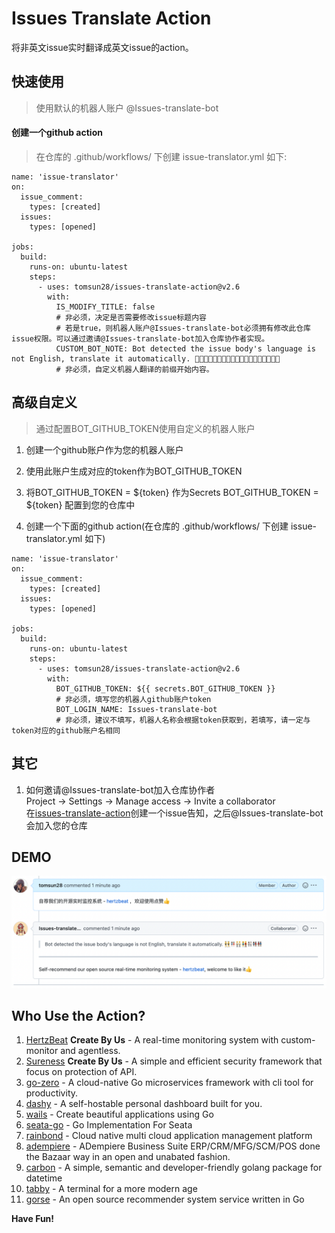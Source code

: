 # Issues Translate Action  

将非英文issue实时翻译成英文issue的action。     


## 快速使用    

> 使用默认的机器人账户 @Issues-translate-bot  

#### 创建一个github action     
> 在仓库的 .github/workflows/ 下创建 issue-translator.yml 如下:   

````
name: 'issue-translator'
on: 
  issue_comment: 
    types: [created]
  issues: 
    types: [opened]

jobs:
  build:
    runs-on: ubuntu-latest
    steps:
      - uses: tomsun28/issues-translate-action@v2.6
        with:
          IS_MODIFY_TITLE: false
          # 非必须，决定是否需要修改issue标题内容   
          # 若是true，则机器人账户@Issues-translate-bot必须拥有修改此仓库issue权限。可以通过邀请@Issues-translate-bot加入仓库协作者实现。
          CUSTOM_BOT_NOTE: Bot detected the issue body's language is not English, translate it automatically. 👯👭🏻🧑‍🤝‍🧑👫🧑🏿‍🤝‍🧑🏻👩🏾‍🤝‍👨🏿👬🏿
          # 非必须，自定义机器人翻译的前缀开始内容。  
````


## 高级自定义       

> 通过配置BOT_GITHUB_TOKEN使用自定义的机器人账户   
> 

1. 创建一个github账户作为您的机器人账户   

2. 使用此账户生成对应的token作为BOT_GITHUB_TOKEN      

3. 将BOT_GITHUB_TOKEN = ${token} 作为Secrets BOT_GITHUB_TOKEN = ${token} 配置到您的仓库中

4. 创建一个下面的github action(在仓库的 .github/workflows/ 下创建 issue-translator.yml 如下)         

````
name: 'issue-translator'
on: 
  issue_comment: 
    types: [created]
  issues: 
    types: [opened]

jobs:
  build:
    runs-on: ubuntu-latest
    steps:
      - uses: tomsun28/issues-translate-action@v2.6
        with:
          BOT_GITHUB_TOKEN: ${{ secrets.BOT_GITHUB_TOKEN }} 
          # 非必须，填写您的机器人github账户token
          BOT_LOGIN_NAME: Issues-translate-bot    
          # 非必须，建议不填写，机器人名称会根据token获取到，若填写，请一定与token对应的github账户名相同
````


## 其它       

1. 如何邀请@Issues-translate-bot加入仓库协作者    
Project -> Settings -> Manage access -> Invite a collaborator   
在[issues-translate-action](https://github.com/tomsun28/issues-translate-action)创建一个issue告知，之后@Issues-translate-bot会加入您的仓库        

## DEMO  

![action-sample](dist/action-sample.png)   

## Who Use the Action?

1. [HertzBeat](https://github.com/dromara/hertzbeat) **Create By Us** - A real-time monitoring system with custom-monitor and agentless.
2. [Sureness](https://github.com/dromara/sureness) **Create By Us** - A simple and efficient security framework that focus on protection of API.
3. [go-zero](https://github.com/zeromicro/go-zero) - A cloud-native Go microservices framework with cli tool for productivity.
4. [dashy](https://github.com/Lissy93/dashy) - A self-hostable personal dashboard built for you.
5. [wails](https://github.com/wailsapp/wails) - Create beautiful applications using Go
6. [seata-go](https://github.com/seata/seata-go) - Go Implementation For Seata
7. [rainbond](https://github.com/goodrain/rainbond) - Cloud native multi cloud application management platform
8. [adempiere](https://github.com/adempiere/adempiere) - ADempiere Business Suite ERP/CRM/MFG/SCM/POS done the Bazaar way in an open and unabated fashion.
9. [carbon](https://github.com/golang-module/carbon) - A simple, semantic and developer-friendly golang package for datetime
10. [tabby](https://github.com/Eugeny/tabby) - A terminal for a more modern age
11. [gorse](https://github.com/gorse-io/gorse) - An open source recommender system service written in Go

**Have Fun!**  





